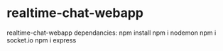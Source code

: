 # realtime-chat-webapp

realtime-chat-webapp
dependancies:
npm install
npm i nodemon
npm i socket.io
npm i express

